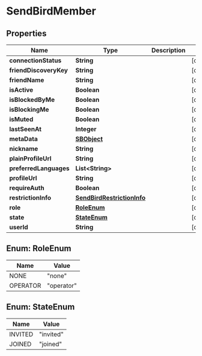 

# SendBirdMember


## Properties

Name | Type | Description | Notes
------------ | ------------- | ------------- | -------------
**connectionStatus** | **String** |  |  [optional]
**friendDiscoveryKey** | **String** |  |  [optional]
**friendName** | **String** |  |  [optional]
**isActive** | **Boolean** |  |  [optional]
**isBlockedByMe** | **Boolean** |  |  [optional]
**isBlockingMe** | **Boolean** |  |  [optional]
**isMuted** | **Boolean** |  |  [optional]
**lastSeenAt** | **Integer** |  |  [optional]
**metaData** | [**SBObject**](SBObject.md) |  |  [optional]
**nickname** | **String** |  |  [optional]
**plainProfileUrl** | **String** |  |  [optional]
**preferredLanguages** | **List&lt;String&gt;** |  |  [optional]
**profileUrl** | **String** |  |  [optional]
**requireAuth** | **Boolean** |  |  [optional]
**restrictionInfo** | [**SendBirdRestrictionInfo**](SendBirdRestrictionInfo.md) |  |  [optional]
**role** | [**RoleEnum**](#RoleEnum) |  |  [optional]
**state** | [**StateEnum**](#StateEnum) |  |  [optional]
**userId** | **String** |  |  [optional]



## Enum: RoleEnum

Name | Value
---- | -----
NONE | &quot;none&quot;
OPERATOR | &quot;operator&quot;



## Enum: StateEnum

Name | Value
---- | -----
INVITED | &quot;invited&quot;
JOINED | &quot;joined&quot;



